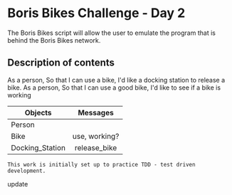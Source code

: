 # Boris Bikes Challenge - Day 2 #

The Boris Bikes script will allow the user to emulate the program that is behind the Boris Bikes network.

## Description of contents ##


As a person,
So that I can use a bike,
I'd like a docking station to release a bike.
As a person,
So that I can use a good bike,
I'd like to see if a bike is working

| Objects  | Messages  |
| ------------- |:-------------:|
| Person                |         |
| Bike                  | use, working?     |
| Docking_Station       | release_bike     |







```shell
This work is initially set up to practice TDD - test driven development.
```

update 
